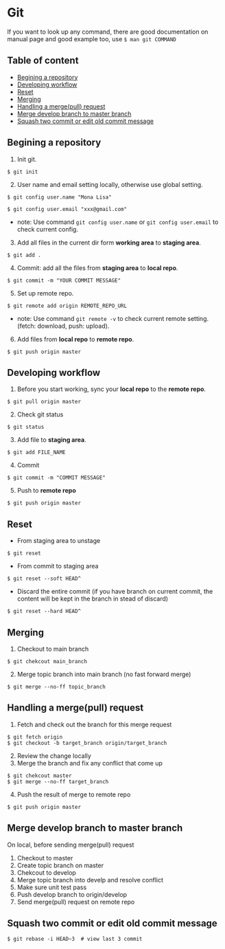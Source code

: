 Git
===

If you want to look up any command, there are good documentation on manual page and good example too, use `$ man git COMMAND`

## Table of content
- [Begining a repository](#begin)
- [Developing workflow](#workflow)
- [Reset](#reset)
- [Merging](#merge)
- [Handling a merge(pull) request](#merge_request)
- [Merge develop branch to master branch](#merge_master)
- [Squash two commit or edit old commit message](#edit_cmt_mesg) 

## <a name="begin"></a>Begining a repository 
1. Init git.
```
$ git init
```
2. User name and email setting locally, otherwise use global setting.
```
$ git config user.name "Mona Lisa"
```
```
$ git config user.email "xxx@gmail.com"
```
- note:
Use command `git config user.name` or `git config user.email` to check current config.
3. Add all files in the current dir form **working area** to **staging area**.
```
$ git add .
```
4. Commit: add all the files from **staging area** to **local repo**.
```
$ git commit -m "YOUR COMMIT MESSAGE"
```
5. Set up remote repo.
```
$ git remote add origin REMOTE_REPO_URL
```
- note:
Use command `git remote -v` to check current remote setting. (fetch: download, push: upload).
6. Add files from **local repo** to **remote repo**.
```
$ git push origin master
```

## <a name="workflow"></a>Developing workflow
1. Before you start working, sync your **local repo** to the **remote repo**.
```
$ git pull origin master
```
2. Check git status
```
$ git status
```
3. Add file to **staging area**.
```
$ git add FILE_NAME
```
4. Commit
```
$ git commit -m "COMMIT MESSAGE"
```
5. Push to **remote repo**
```
$ git push origin master
```

## <a name="reset"></a>Reset
- From staging area to unstage
```
$ git reset 
```
- From commit to staging area
```
$ git reset --soft HEAD^
```
- Discard the entire commit (if you have branch on current commit, the content will be kept in the branch in stead of discard)
```
$ git reset --hard HEAD^
```

## <a name="merge"></a>Merging
1. Checkout to main branch
```
$ git chekcout main_branch
```
2. Merge topic branch into main branch (no fast forward merge)
```
$ git merge --no-ff topic_branch
```

## <a name="merge_request"></a>Handling a merge(pull) request
1. Fetch and check out the branch for this merge request
```
$ git fetch origin
$ git checkout -b target_branch origin/target_branch
```
2. Review the change locally
3. Merge the branch and fix any conflict that come up
```
$ git chekcout master
$ git merge --no-ff target_branch
```
4. Push the result of merge to remote repo
```
$ git push origin master
```

## <a name="merge_master"></a>Merge develop branch to master branch
On local, before sending merge(pull) request
1. Checkout to master
2. Create topic branch on master
3. Chekcout to develop 
4. Merge topic branch into develp and resolve conflict
5. Make sure unit test pass
6. Push develop branch to origin/develop
7. Send merge(pull) request on remote repo

## <a name="edit_cmt_mesg"></a> Squash two commit or edit old commit message
```
$ git rebase -i HEAD~3  # view last 3 commit
```
